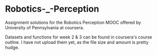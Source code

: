 # Robotics-_-Perception

Assignment solutions for the Robotics Perception MOOC offered by University of Pennsylvania at coursera.

Datasets and functions for week 2 & 3 can be found in coursera's course outline. I have not upload them yet, as the file size and amount is pretty hudge.
